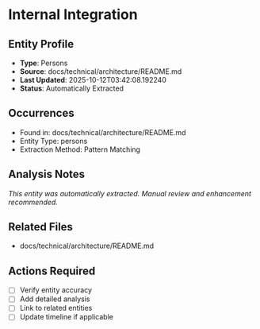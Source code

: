 # Internal Integration

## Entity Profile
- **Type**: Persons
- **Source**: docs/technical/architecture/README.md
- **Last Updated**: 2025-10-12T03:42:08.192240
- **Status**: Automatically Extracted

## Occurrences
- Found in: docs/technical/architecture/README.md
- Entity Type: persons
- Extraction Method: Pattern Matching

## Analysis Notes
*This entity was automatically extracted. Manual review and enhancement recommended.*

## Related Files
- docs/technical/architecture/README.md

## Actions Required
- [ ] Verify entity accuracy
- [ ] Add detailed analysis
- [ ] Link to related entities
- [ ] Update timeline if applicable
